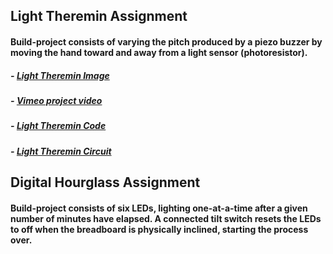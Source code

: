 ## Light Theremin Assignment

#### Build-project consists of varying the pitch produced by a piezo buzzer by moving the hand toward and away from a light sensor (photoresistor).   

#####  - <a href="https://github.com/AlVicente/physicalcomputing/blob/master/Homework/Week5%20-%20Feb%2012th/Light%20Theremin.png">Light Theremin Image</a>
 ##### - <a href="https://vimeo.com/256346145">Vimeo project video</a>  
 ##### - <a href="https://github.com/AlVicente/physicalcomputing/blob/master/Homework/Week5%20-%20Feb%2012th/Light%20Theremin%20Code">Light Theremin Code</a>
##### - <a href="https://github.com/AlVicente/physicalcomputing/blob/master/Homework/Week5%20-%20Feb%2012th/lightThereminCircuit.png">Light Theremin Circuit</a>

## Digital Hourglass Assignment

#### Build-project consists of six LEDs, lighting one-at-a-time after a given number of minutes have elapsed. A connected tilt switch resets the LEDs to off when the breadboard is physically inclined, starting the process over.
